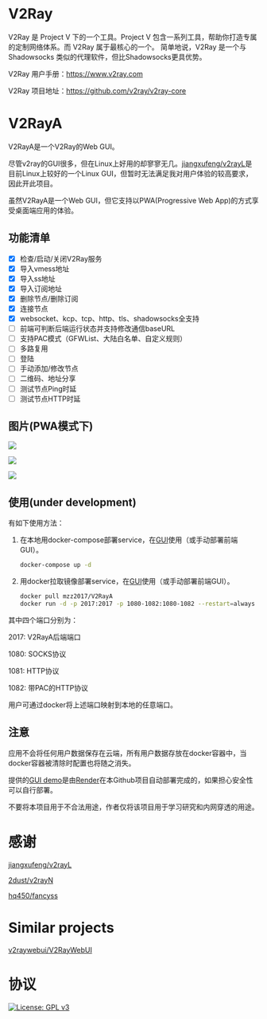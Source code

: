 # V2Ray

V2Ray 是 Project V 下的一个工具。Project V 包含一系列工具，帮助你打造专属的定制网络体系。而 V2Ray 属于最核心的一个。 简单地说，V2Ray 是一个与 Shadowsocks 类似的代理软件，但比Shadowsocks更具优势。

V2Ray 用户手册：https://www.v2ray.com

V2Ray 项目地址：https://github.com/v2ray/v2ray-core

# V2RayA

V2RayA是一个V2Ray的Web GUI。

尽管v2ray的GUI很多，但在Linux上好用的却寥寥无几。[jiangxufeng/v2rayL](https://github.com/jiangxufeng/v2rayL)是目前Linux上较好的一个Linux GUI，但暂时无法满足我对用户体验的较高要求，因此开此项目。

虽然V2RayA是一个Web GUI，但它支持以PWA(Progressive Web App)的方式享受桌面端应用的体验。

## 功能清单

- [x] 检查/启动/关闭V2Ray服务
- [x] 导入vmess地址
- [x] 导入ss地址
- [x] 导入订阅地址
- [x] 删除节点/删除订阅
- [x] 连接节点
- [x] websocket、kcp、tcp、http、tls、shadowsocks全支持
- [ ] 前端可判断后端运行状态并支持修改通信baseURL
- [ ] 支持PAC模式（GFWList、大陆白名单、自定义规则）
- [ ] 多路复用
- [ ] 登陆
- [ ] 手动添加/修改节点
- [ ] 二维码、地址分享
- [ ] 测试节点Ping时延
- [ ] 测试节点HTTP时延

## 图片(PWA模式下)

![](http://mzzeast.shumsg.cn/FtwssiGjyR_IXalEiquQw--5ChYl)

![](http://mzzeast.shumsg.cn/FlF9m8Ze5D24FlS0DfYykKCG0G3-)

![](http://mzzeast.shumsg.cn/FnWz1AWvPoTEDFOvax0jihMVTdr2)

## 使用(under development)

有如下使用方法：

1. 在本地用docker-compose部署service，在[GUI](https://v2ray.mzz.pub)使用（或手动部署前端GUI）。
   
   ```bash
   docker-compose up -d
   ```
   
2. 用docker拉取镜像部署service，在[GUI](https://v2ray.mzz.pub)使用（或手动部署前端GUI）。

   ```bash
   docker pull mzz2017/V2RayA
   docker run -d -p 2017:2017 -p 1080-1082:1080-1082 --restart=always mzz2017/V2Ray
   ```

其中四个端口分别为：

2017: V2RayA后端端口

1080: SOCKS协议

1081: HTTP协议

1082: 带PAC的HTTP协议

用户可通过docker将上述端口映射到本地的任意端口。

## 注意

应用不会将任何用户数据保存在云端，所有用户数据存放在docker容器中，当docker容器被清除时配置也将随之消失。

提供的[GUI demo](https://v2raya.mzz.pub)是由[Render](https://render.com/)在本Github项目自动部署完成的，如果担心安全性可以自行部署。

不要将本项目用于不合法用途，作者仅将该项目用于学习研究和内网穿透的用途。

# 感谢

[jiangxufeng/v2rayL](https://github.com/jiangxufeng/v2rayL)

[2dust/v2rayN](https://github.com/2dust/v2rayN)

[hq450/fancyss](https://github.com/hq450/fancyss)

# Similar projects

[v2raywebui/V2RayWebUI](https://github.com/v2raywebui/V2RayWebUI)

# 协议

[![License: GPL v3](https://img.shields.io/badge/License-GPL%20v3-blue.svg)](https://www.gnu.org/licenses/gpl-3.0)